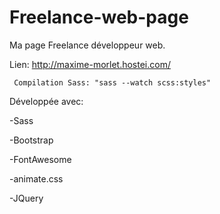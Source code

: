 # Freelance-web-page

Ma page Freelance développeur web.

Lien: http://maxime-morlet.hostei.com/

     Compilation Sass: "sass --watch scss:styles"

Développée avec:

  -Sass

  -Bootstrap
  
  -FontAwesome
  
  -animate.css
  
  -JQuery
